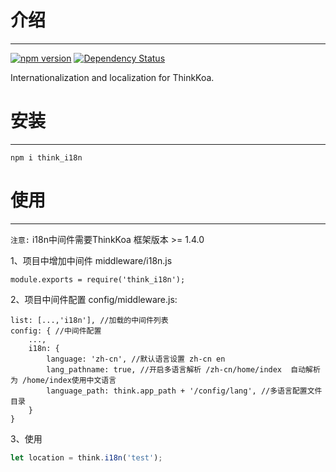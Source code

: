 # 介绍
-----

[![npm version](https://badge.fury.io/js/think_i18n.svg)](https://badge.fury.io/js/think_i18n)
[![Dependency Status](https://david-dm.org/thinkkoa/think_i18n.svg)](https://david-dm.org/thinkkoa/think_i18n)

Internationalization and localization for ThinkKoa.

# 安装
-----

```
npm i think_i18n
```

# 使用
-----

`注意:` i18n中间件需要ThinkKoa 框架版本 >= 1.4.0

1、项目中增加中间件 middleware/i18n.js

```
module.exports = require('think_i18n');
```

2、项目中间件配置 config/middleware.js:

```
list: [...,'i18n'], //加载的中间件列表
config: { //中间件配置
    ...,
    i18n: {
        language: 'zh-cn', //默认语言设置 zh-cn en
        lang_pathname: true, //开启多语言解析 /zh-cn/home/index  自动解析为 /home/index使用中文语言
        language_path: think.app_path + '/config/lang', //多语言配置文件目录
    }
}
```

3、使用

```js
let location = think.i18n('test');
```